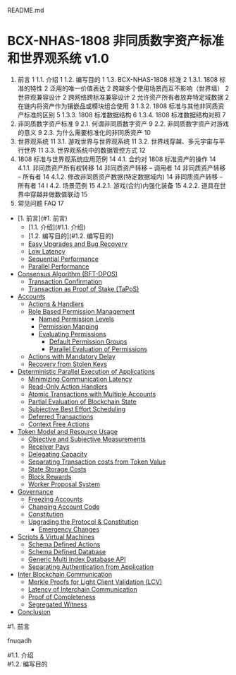 README.md

# BCX-NHAS-1808 非同质数字资产标准 和世界观系统 v1.0  

1. 前言	1
1.1. 介绍	1
1.2. 编写目的	1
1.3. BCX-NHAS-1808 标准	2
1.3.1. 1808 标准的特性	2
泛用的唯一价值表达	2
跨越多个使用场景而互不影响（世界墙）	2
世界观兼容设计	2
跨网络跨标准兼容设计	2
允许资产所有者放弃特定域数据	2
在链内将资产作为镶嵌品或模块组合使用	3
1.3.2. 1808 标准与其他非同质资产标准的区别	5
1.3.3. 1808 标准数据结构	6
1.3.4. 1808 标准数据结构对照	7
2. 非同质数字资产标准	9
2.1. 何谓非同质数字资产	9
2.2. 非同质数字资产对游戏的意义	9
2.3. 为什么需要标准化的非同质资产	10
3. 世界观系统	11
3.1. 游戏世界与世界观系统	11
3.2. 世界线穿越、多元宇宙与平行世界	11
3.3. 世界观系统中的数据管控方式	12
4. 1808 标准与世界观系统应用范例	14
4.1. 合约对 1808 标准资产的操作	14
4.1.1. 非同质资产所有权转移	14
非同质资产转移 – 调用者	14
非同质资产转移 – 所有者	14
4.1.2. 修改非同质资产数据(特定数据域内)	14
非同质资产转移 – 所有者	14
I
4.2. 场景范例	15
4.2.1. 游戏(合约)内强化装备	15
4.2.2. 道具在世界中穿越并做数值联动	15
5. 常见问题 FAQ	17

- [1. 前言](#1. 前言)
  * [1.1. 介绍](#1.1. 介绍)
  * [1.2. 编写目的](#1.2. 编写目的)
  * [Easy Upgrades and Bug Recovery](#easy-upgrades-and-bug-recovery)
  * [Low Latency](#low-latency)
  * [Sequential Performance](#sequential-performance)
  * [Parallel Performance](#parallel-performance)
- [Consensus Algorithm \(BFT-DPOS\)](#consensus-algorithm-bft-dpos)
  * [Transaction Confirmation](#transaction-confirmation)
  * [Transaction as Proof of Stake \(TaPoS\)](#transaction-as-proof-of-stake-tapos)
- [Accounts](#accounts)
  * [Actions & Handlers](#actions--handlers)
  * [Role Based Permission Management](#role-based-permission-management)
    + [Named Permission Levels](#named-permission-levels)
    + [Permission Mapping](#permission-mapping)
    + [Evaluating Permissions](#evaluating-permissions)
      - [Default Permission Groups](#default-permission-groups)
      - [Parallel Evaluation of Permissions](#parallel-evaluation-of-permissions)
  * [Actions with Mandatory Delay](#actions-with-mandatory-delay)
  * [Recovery from Stolen Keys](#recovery-from-stolen-keys)
- [Deterministic Parallel Execution of Applications](#deterministic-parallel-execution-of-applications)
  * [Minimizing Communication Latency](#minimizing-communication-latency)
  * [Read-Only Action Handlers](#read-only-action-handlers)
  * [Atomic Transactions with Multiple Accounts](#atomic-transactions-with-multiple-accounts)
  * [Partial Evaluation of Blockchain State](#partial-evaluation-of-blockchain-state)
  * [Subjective Best Effort Scheduling](#subjective-best-effort-scheduling)
  * [Deferred Transactions](#deferred-transactions)
  * [Context Free Actions](#context-free-actions)
- [Token Model and Resource Usage](#token-model-and-resource-usage)
  * [Objective and Subjective Measurements](#objective-and-subjective-measurements)
  * [Receiver Pays](#receiver-pays)
  * [Delegating Capacity](#delegating-capacity)
  * [Separating Transaction costs from Token Value](#separating-transaction-costs-from-token-value)
  * [State Storage Costs](#state-storage-costs)
  * [Block Rewards](#block-rewards)
  * [Worker Proposal System](#worker-proposal-system)
- [Governance](#governance)
  * [Freezing Accounts](#freezing-accounts)
  * [Changing Account Code](#changing-account-code)
  * [Constitution](#constitution)
  * [Upgrading the Protocol & Constitution](#upgrading-the-protocol--constitution)
    + [Emergency Changes](#emergency-changes)
- [Scripts & Virtual Machines](#scripts--virtual-machines)
  * [Schema Defined Actions](#schema-defined-actions)
  * [Schema Defined Database](#schema-defined-database)
  * [Generic Multi Index Database API](#generic-multi-index-database-api)
  * [Separating Authentication from Application](#separating-authentication-from-application)
- [Inter Blockchain Communication](#inter-blockchain-communication)
  * [Merkle Proofs for Light Client Validation \(LCV\)](#merkle-proofs-for-light-client-validation-lcv)
  * [Latency of Interchain Communication](#latency-of-interchain-communication)
  * [Proof of Completeness](#proof-of-completeness)
  * [Segregated Witness](#segregated-witness)
- [Conclusion](#conclusion)



#1. 前言

fnuqadh


#1.1. 介绍  
#1.2. 编写目的
